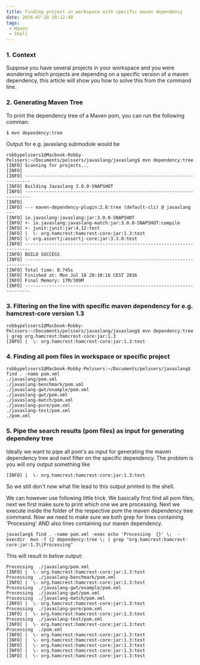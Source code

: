 ```yaml
---
title: Finding project in workspace with specific maven dependency
date: 2016-07-18 20:12:48
tags:
 - Maven
 - Shell
---
```


### 1. Context

Suppose you have several projects in your workspace and you were wondering which projects are depending on 
a specific version of a maven dependency, this article will show you how to solve this from the command line.

### 2. Generating Maven Tree

To print the dependency tree of a Maven pom, you can run the following comman:

```
$ mvn dependency:tree
```

Output for e.g. javaslang submodule would be

```
robbypelssers1@Macbook-Robby-Pelssers:~/Documents/pelssers/javaslang/javaslang$ mvn dependency:tree
[INFO] Scanning for projects...
[INFO]
[INFO] ------------------------------------------------------------------------
[INFO] Building Javaslang 3.0.0-SNAPSHOT
[INFO] ------------------------------------------------------------------------
[INFO]
[INFO] --- maven-dependency-plugin:2.8:tree (default-cli) @ javaslang ---
[INFO] io.javaslang:javaslang:jar:3.0.0-SNAPSHOT
[INFO] +- io.javaslang:javaslang-match:jar:3.0.0-SNAPSHOT:compile
[INFO] +- junit:junit:jar:4.12:test
[INFO] |  \- org.hamcrest:hamcrest-core:jar:1.3:test
[INFO] \- org.assertj:assertj-core:jar:3.3.0:test
[INFO] ------------------------------------------------------------------------
[INFO] BUILD SUCCESS
[INFO] ------------------------------------------------------------------------
[INFO] Total time: 0.745s
[INFO] Finished at: Mon Jul 18 20:10:16 CEST 2016
[INFO] Final Memory: 17M/309M
[INFO] ------------------------------------------------------------------------
```


### 3. Filtering on the line with specific maven dependency for e.g. hamcrest-core version 1.3

```
robbypelssers1@Macbook-Robby-Pelssers:~/Documents/pelssers/javaslang/javaslang$ mvn dependency:tree | grep org.hamcrest:hamcrest-core:jar:1.3
[INFO] |  \- org.hamcrest:hamcrest-core:jar:1.3:test
```

### 4. Finding all pom files in workspace or specific project

```
robbypelssers1@Macbook-Robby-Pelssers:~/Documents/pelssers/javaslang$ find . -name pom.xml
./javaslang/pom.xml
./javaslang-benchmark/pom.xml
./javaslang-gwt/example/pom.xml
./javaslang-gwt/pom.xml
./javaslang-match/pom.xml
./javaslang-pure/pom.xml
./javaslang-test/pom.xml
./pom.xml
```

### 5. Pipe the search results (pom files) as input for generating dependeny tree

Ideally we want to pipe all pom's as input for generating the maven dependency tree and next filter on the specific dependency.
The problem is you will ony output something like

```
[INFO] |  \- org.hamcrest:hamcrest-core:jar:1.3:test
```

So we still don't now what file lead to this output printed to the shell.

We can however use following little trick.  We basically first find all pom files, next we first make sure to print which one we
are processing. Next we execute inside the folder of the respective pom the maven dependency tree command. Now we need to make
sure we both grep for lines containing  'Processing' AND also lines containing our maven dependency.

```
javaslang$ find . -name pom.xml -exec echo 'Processing  {}' \;  -execdir  mvn -f {} dependency:tree \; | grep "org.hamcrest:hamcrest-core:jar:1.3\|Processing"
```

This will result in below output:

```
Processing  ./javaslang/pom.xml
[INFO] |  \- org.hamcrest:hamcrest-core:jar:1.3:test
Processing  ./javaslang-benchmark/pom.xml
[INFO] |  \- org.hamcrest:hamcrest-core:jar:1.3:test
Processing  ./javaslang-gwt/example/pom.xml
Processing  ./javaslang-gwt/pom.xml
Processing  ./javaslang-match/pom.xml
[INFO] |  \- org.hamcrest:hamcrest-core:jar:1.3:test
Processing  ./javaslang-pure/pom.xml
[INFO] |  \- org.hamcrest:hamcrest-core:jar:1.3:test
Processing  ./javaslang-test/pom.xml
[INFO] |  \- org.hamcrest:hamcrest-core:jar:1.3:test
Processing  ./pom.xml
[INFO] |  \- org.hamcrest:hamcrest-core:jar:1.3:test
[INFO] |  \- org.hamcrest:hamcrest-core:jar:1.3:test
[INFO] |  \- org.hamcrest:hamcrest-core:jar:1.3:test
[INFO] |  \- org.hamcrest:hamcrest-core:jar:1.3:test
[INFO] |  \- org.hamcrest:hamcrest-core:jar:1.3:test
```
